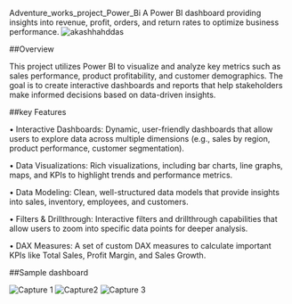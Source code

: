 Adventure_works_project_Power_Bi 
A Power BI dashboard providing insights into revenue, profit, orders, and return rates to optimize business performance.
![akashhahddas](https://github.com/user-attachments/assets/cc73d2a5-6d2b-4aec-92cb-7c1aba6c050d)

##Overview

This project utilizes Power BI to visualize and analyze key metrics such as sales performance, product profitability, and customer demographics. The goal is to create interactive dashboards and reports that help stakeholders make informed decisions based on data-driven insights.

##key Features

•	Interactive Dashboards: Dynamic, user-friendly dashboards that allow users to explore data across multiple dimensions (e.g., sales by region, product performance, customer segmentation).

•	Data Visualizations: Rich visualizations, including bar charts, line graphs, maps, and KPIs to highlight trends and performance metrics.

•	Data Modeling: Clean, well-structured data models that provide insights into sales, inventory, employees, and customers.

•	Filters & Drillthrough: Interactive filters and drillthrough capabilities that allow users to zoom into specific data points for deeper analysis.

•	DAX Measures: A set of custom DAX measures to calculate important KPIs like Total Sales, Profit Margin, and Sales Growth.

##Sample dashboard

![Capture 1](https://github.com/user-attachments/assets/a1d9a483-d2ac-4e90-8e8f-600265e458f3)
![Capture2](https://github.com/user-attachments/assets/e331e346-7288-4a34-8d42-90a48fe7b860)
![Capture 3](https://github.com/user-attachments/assets/375619a5-5c66-461f-9fba-54aac4082b5c)
